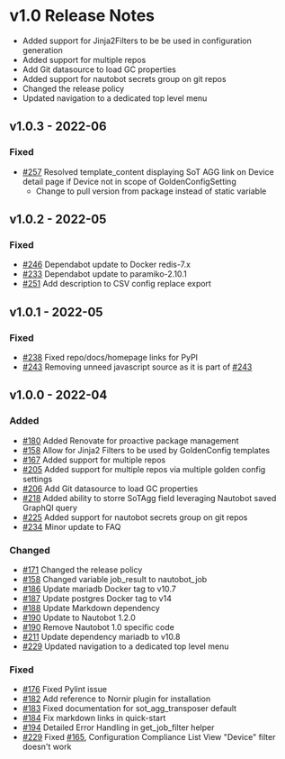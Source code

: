 # v1.0 Release Notes

- Added support for Jinja2Filters to be be used in configuration generation
- Added support for multiple repos
- Add Git datasource to load GC properties
- Added support for nautobot secrets group on git repos
- Changed the release policy
- Updated navigation to a dedicated top level menu

## v1.0.3 - 2022-06

### Fixed

- [#257](https://github.com/nautobot/nautobot-plugin-golden-config/issues/257) Resolved template_content displaying SoT AGG link on Device detail page if Device not in scope of GoldenConfigSetting
    - Change to pull version from package instead of static variable

## v1.0.2 - 2022-05

### Fixed

- [#246](https://github.com/nautobot/nautobot-plugin-golden-config/issues/246) Dependabot update to Docker redis-7.x
- [#233](https://github.com/nautobot/nautobot-plugin-golden-config/issues/233) Dependabot update to paramiko-2.10.1
- [#251](https://github.com/nautobot/nautobot-plugin-golden-config/issues/251) Add description to CSV config replace export

## v1.0.1 - 2022-05

### Fixed

- [#238](https://github.com/nautobot/nautobot-plugin-golden-config/issues/238) Fixed repo/docs/homepage links for PyPI
- [#243](https://github.com/nautobot/nautobot-plugin-golden-config/issues/243) Removing unneed javascript source as it is part of [#243](https://github.com/nautobot/nautobot-plugin-golden-config/pull/243)

## v1.0.0 - 2022-04

### Added

- [#180](https://github.com/nautobot/nautobot-plugin-golden-config/issues/180) Added Renovate for proactive package management
- [#158](https://github.com/nautobot/nautobot-plugin-golden-config/issues/158) Allow for Jinja2 Filters to be used by GoldenConfig templates
- [#167](https://github.com/nautobot/nautobot-plugin-golden-config/issues/167) Added support for multiple repos
- [#205](https://github.com/nautobot/nautobot-plugin-golden-config/issues/205) Added support for multiple repos via multiple golden config settings
- [#206](https://github.com/nautobot/nautobot-plugin-golden-config/issues/206) Add Git datasource to load GC properties
- [#218](https://github.com/nautobot/nautobot-plugin-golden-config/issues/218) Added ability to storre SoTAgg field leveraging Nautobot saved GraphQl query
- [#225](https://github.com/nautobot/nautobot-plugin-golden-config/issues/225) Added support for nautobot secrets group on git repos
- [#234](https://github.com/nautobot/nautobot-plugin-golden-config/issues/234) Minor update to FAQ

### Changed

- [#171](https://github.com/nautobot/nautobot-plugin-golden-config/issues/171) Changed the release policy
- [#158](https://github.com/nautobot/nautobot-plugin-golden-config/issues/158) Changed variable job_result to nautobot_job
- [#186](https://github.com/nautobot/nautobot-plugin-golden-config/issues/186) Update mariadb Docker tag to v10.7
- [#187](https://github.com/nautobot/nautobot-plugin-golden-config/issues/187) Update postgres Docker tag to v14
- [#188](https://github.com/nautobot/nautobot-plugin-golden-config/issues/188) Update Markdown dependency
- [#190](https://github.com/nautobot/nautobot-plugin-golden-config/issues/190) Update to Nautobot 1.2.0
- [#190](https://github.com/nautobot/nautobot-plugin-golden-config/issues/190) Remove Nautobot 1.0 specific code
- [#211](https://github.com/nautobot/nautobot-plugin-golden-config/issues/211) Update dependency mariadb to v10.8
- [#229](https://github.com/nautobot/nautobot-plugin-golden-config/issues/229) Updated navigation to a dedicated top level menu

### Fixed

- [#176](https://github.com/nautobot/nautobot-plugin-golden-config/issues/176) Fixed Pylint issue
- [#182](https://github.com/nautobot/nautobot-plugin-golden-config/issues/182) Add reference to Nornir plugin for installation
- [#183](https://github.com/nautobot/nautobot-plugin-golden-config/issues/183) Fixed documentation for sot_agg_transposer default
- [#184](https://github.com/nautobot/nautobot-plugin-golden-config/issues/184) Fix markdown links in quick-start
- [#194](https://github.com/nautobot/nautobot-plugin-golden-config/issues/194) Detailed Error Handling in get_job_filter helper
- [#229](https://github.com/nautobot/nautobot-plugin-golden-config/issues/229) Fixed [#165](https://github.com/nautobot/nautobot-plugin-golden-config/pull/165), Configuration Compliance List View "Device" filter doesn't work
